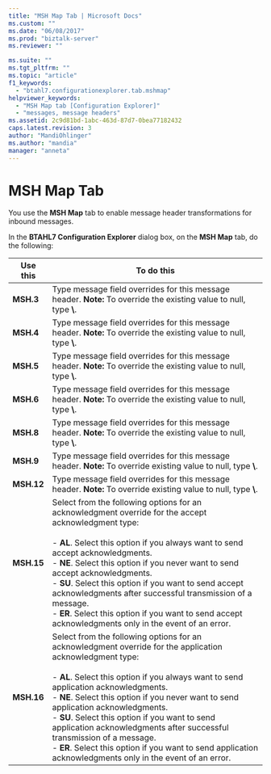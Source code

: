 ```yaml
---
title: "MSH Map Tab | Microsoft Docs"
ms.custom: ""
ms.date: "06/08/2017"
ms.prod: "biztalk-server"
ms.reviewer: ""

ms.suite: ""
ms.tgt_pltfrm: ""
ms.topic: "article"
f1_keywords: 
  - "btahl7.configurationexplorer.tab.mshmap"
helpviewer_keywords: 
  - "MSH Map tab [Configuration Explorer]"
  - "messages, message headers"
ms.assetid: 2c9d81bd-1abc-463d-87d7-0bea77182432
caps.latest.revision: 3
author: "MandiOhlinger"
ms.author: "mandia"
manager: "anneta"
---
```

# MSH Map Tab
You use the **MSH Map** tab to enable message header transformations for inbound messages.  

 In the **BTAHL7 Configuration Explorer** dialog box, on the **MSH Map** tab, do the following:  


|        Use this         |                                                                                                                                                                                                                                                                                                   To do this                                                                                                                                                                                                                                                                                                   |
|-------------------------|----------------------------------------------------------------------------------------------------------------------------------------------------------------------------------------------------------------------------------------------------------------------------------------------------------------------------------------------------------------------------------------------------------------------------------------------------------------------------------------------------------------------------------------------------------------------------------------------------------------|
| <strong>MSH.3</strong>  |                                                                                                                                                                                                                                Type message field overrides for this message header. <strong>Note:</strong>  To override the existing value to null, type <strong>\\</strong>.                                                                                                                                                                                                                                 |
| <strong>MSH.4</strong>  |                                                                                                                                                                                                                                Type message field overrides for this message header. <strong>Note:</strong>  To override the existing value to null, type <strong>\\</strong>.                                                                                                                                                                                                                                 |
| <strong>MSH.5</strong>  |                                                                                                                                                                                                                                Type message field overrides for this message header. <strong>Note:</strong>  To override the existing value to null, type <strong>\\</strong>.                                                                                                                                                                                                                                 |
| <strong>MSH.6</strong>  |                                                                                                                                                                                                                                Type message field overrides for this message header. <strong>Note:</strong>  To override the existing value to null, type <strong>\\</strong>.                                                                                                                                                                                                                                 |
| <strong>MSH.8</strong>  |                                                                                                                                                                                                                                Type message field overrides for this message header. <strong>Note:</strong>  To override the existing value to null, type <strong>\\</strong>.                                                                                                                                                                                                                                 |
| <strong>MSH.9</strong>  |                                                                                                                                                                                                                                  Type message field overrides for this message header. <strong>Note:</strong>  To override existing value to null, type <strong>\\</strong>.                                                                                                                                                                                                                                   |
| <strong>MSH.12</strong> |                                                                                                                                                                                                                                  Type message field overrides for this message header. <strong>Note:</strong>  To override existing value to null, type <strong>\\</strong>.                                                                                                                                                                                                                                   |
| <strong>MSH.15</strong> |             Select from the following options for an acknowledgment override for the accept acknowledgment type:<br /><br /> -   <strong>AL</strong>. Select this option if you always want to send accept acknowledgments.<br />-   <strong>NE</strong>. Select this option if you never want to send accept acknowledgments.<br />-   <strong>SU</strong>. Select this option if you want to send accept acknowledgments after successful transmission of a message.<br />-   <strong>ER</strong>. Select this option if you want to send accept acknowledgments only in the event of an error.              |
| <strong>MSH.16</strong> | Select from the following options for an acknowledgment override for the application acknowledgment type:<br /><br /> -   <strong>AL</strong>. Select this option if you always want to send application acknowledgments.<br />-   <strong>NE</strong>. Select this option if you never want to send application acknowledgments.<br />-   <strong>SU</strong>. Select this option if you want to send application acknowledgments after successful transmission of a message.<br />-   <strong>ER</strong>. Select this option if you want to send application acknowledgments only in the event of an error. |

